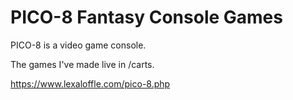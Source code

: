 # PICO-8 Fantasy Console Games

PICO-8 is a video game console.

The games I've made live in /carts.

https://www.lexaloffle.com/pico-8.php
